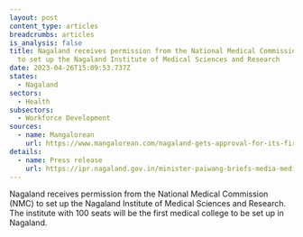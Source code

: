 ```yaml
---
layout: post
content_type: articles
breadcrumbs: articles
is_analysis: false
title: Nagaland receives permission from the National Medical Commission (NMC)
  to set up the Nagaland Institute of Medical Sciences and Research
date: 2023-04-26T15:09:53.737Z
states:
  - Nagaland
sectors:
  - Health
subsectors:
  - Workforce Development
sources:
  - name: Mangalorean
    url: https://www.mangalorean.com/nagaland-gets-approval-for-its-first-medical-college/
details:
  - name: Press release
    url: https://ipr.nagaland.gov.in/minister-paiwang-briefs-media-medical-institute
---
```

Nagaland receives permission from the National Medical Commission (NMC) to set up the Nagaland Institute of Medical Sciences and Research. The institute with 100 seats will be the first medical college to be set up in Nagaland.